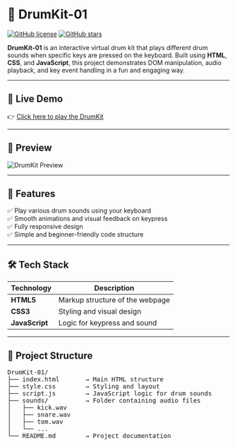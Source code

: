 # 🥁 DrumKit-01

[![GitHub license](https://img.shields.io/github/license/isha-gupta01/DrumKit-01?style=flat)](https://github.com/isha-gupta01/DrumKit-01/blob/main/LICENSE)
[![GitHub stars](https://img.shields.io/github/stars/isha-gupta01/DrumKit-01?style=flat)](https://github.com/isha-gupta01/DrumKit-01/stargazers)

**DrumKit-01** is an interactive virtual drum kit that plays different drum sounds when specific keys are pressed on the keyboard. Built using **HTML**, **CSS**, and **JavaScript**, this project demonstrates DOM manipulation, audio playback, and key event handling in a fun and engaging way.

---

## 🚀 Live Demo

👉 [Click here to play the DrumKit](https://isha-gupta01.github.io/DrumKit-01/)

---

## 🎥 Preview

<!-- Replace with actual image or gif path -->
![DrumKit Preview](https://private-user-images.githubusercontent.com/161332458/471450637-76ffb316-6d44-41b0-b5a0-2e467b5ff54c.png?jwt=eyJhbGciOiJIUzI1NiIsInR5cCI6IkpXVCJ9.eyJpc3MiOiJnaXRodWIuY29tIiwiYXVkIjoicmF3LmdpdGh1YnVzZXJjb250ZW50LmNvbSIsImtleSI6ImtleTUiLCJleHAiOjE3NTM2OTg4NjAsIm5iZiI6MTc1MzY5ODU2MCwicGF0aCI6Ii8xNjEzMzI0NTgvNDcxNDUwNjM3LTc2ZmZiMzE2LTZkNDQtNDFiMC1iNWEwLTJlNDY3YjVmZjU0Yy5wbmc_WC1BbXotQWxnb3JpdGhtPUFXUzQtSE1BQy1TSEEyNTYmWC1BbXotQ3JlZGVudGlhbD1BS0lBVkNPRFlMU0E1M1BRSzRaQSUyRjIwMjUwNzI4JTJGdXMtZWFzdC0xJTJGczMlMkZhd3M0X3JlcXVlc3QmWC1BbXotRGF0ZT0yMDI1MDcyOFQxMDI5MjBaJlgtQW16LUV4cGlyZXM9MzAwJlgtQW16LVNpZ25hdHVyZT04MDY1YzJhNGJhNGU1M2VmOTM4ZGRhODI5OTE2NDcxOGU3ZDFkYTYwYTRhZTY5OTllNzIyZjJlNjZjOTBkMmE2JlgtQW16LVNpZ25lZEhlYWRlcnM9aG9zdCJ9.VqQyeRVhBxwUV3ajDMhc8zfyqFc0zymMiHE3zJJgVvE)

---

## 🧠 Features

✅ Play various drum sounds using your keyboard  
✅ Smooth animations and visual feedback on keypress  
✅ Fully responsive design  
✅ Simple and beginner-friendly code structure

---

## 🛠️ Tech Stack

| Technology    | Description                      |
|---------------|----------------------------------|
| **HTML5**     | Markup structure of the webpage  |
| **CSS3**      | Styling and visual design        |
| **JavaScript**| Logic for keypress and sound     |

---


## 📁 Project Structure

<pre>
DrumKit-01/
├── index.html       → Main HTML structure
├── style.css        → Styling and layout
├── script.js        → JavaScript logic for drum sounds
├── sounds/          → Folder containing audio files
│   ├── kick.wav
│   ├── snare.wav
│   ├── tom.wav
│   └── ...
└── README.md        → Project documentation
</pre>









